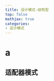 ```yaml
---
title: 设计模式-结构型
top: false
mathjax: true
categories:
- 设计模式
---
```






# 







# a



## 适配器模式

